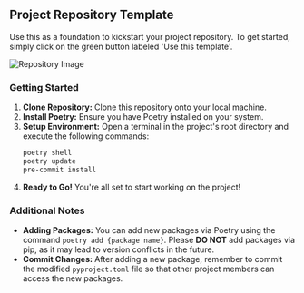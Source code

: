## Project Repository Template

Use this as a foundation to kickstart your project repository. To get started, simply click on the green button labeled 'Use this template'.

![Repository Image](https://github.com/giva-lab/template/assets/30710465/67e8f0af-25b6-4c26-8bbd-2a601a53f001)

### Getting Started

1. **Clone Repository:** Clone this repository onto your local machine.
2. **Install Poetry:** Ensure you have Poetry installed on your system.
3. **Setup Environment:** Open a terminal in the project's root directory and execute the following commands:
    ```bash
    poetry shell
    poetry update
    pre-commit install
    ```
4. **Ready to Go!** You're all set to start working on the project!

### Additional Notes

- **Adding Packages:** You can add new packages via Poetry using the command `poetry add {package name}`. Please **DO NOT** add packages via pip, as it may lead to version conflicts in the future.
- **Commit Changes:** After adding a new package, remember to commit the modified `pyproject.toml` file so that other project members can access the new packages.
